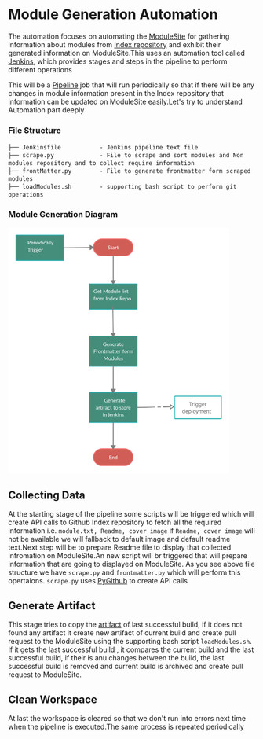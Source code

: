 # Module Generation Automation

The automation focuses on automating the [ModuleSite](https://github.com/MovingBlocks/ModuleSite) for gathering information about modules from [Index repository](https://github.com/Terasology/Index/blob/master/distros/omega/gradle.properties) and
exhibit their generated information on ModuleSite.This uses an automation tool called [Jenkins](https://www.jenkins.io/), which provides stages and steps in the
pipeline to perform different operations

This will be a [Pipeline](https://www.jenkins.io/doc/book/pipeline/) job that will run periodically so that if there will be any changes in module information present in the Index repository that information can be updated on ModuleSite easily.Let's try to understand Automation part deeply

### File Structure

```
├── Jenkinsfile           - Jenkins pipeline text file
├── scrape.py             - File to scrape and sort modules and Non modules repository and to collect require information
├── frontMatter.py        - File to generate frontmatter form scraped modules
├── loadModules.sh        - supporting bash script to perform git operations
```

### Module Generation Diagram

<img src="./images/Module-Generation.png" width="450" height="500">

## Collecting Data

At the starting stage of the pipeline some scripts will be triggered which will create API calls to Github Index repository to fetch all the required information i.e. `module.txt, Readme, cover image` if `Readme, cover image` will not be available we will fallback to default image and default readme text.Next step will be to prepare Readme file to display that collected infromation on ModuleSite.An new script will br triggered that will prepare information that are going to displayed on ModuleSite. As you see above file structure we have `scrape.py` and `frontmatter.py` which will perform this opertaions. `scrape.py` uses [PyGithub](https://pygithub.readthedocs.io/en/latest/) to create API calls

## Generate Artifact

This stage tries to copy the [artifact](https://www.jenkins.io/doc/pipeline/tour/tests-and-artifacts/) of last successful build, if it does not found any artifact it create
new artifact of current build and create pull request to the ModuleSite using the supporting bash script `loadModules.sh`. If it gets the last successful build
, it compares the current build and the last successful build, if their is anu changes between the build, the last successful build is removed and current build is archived and create pull request to ModuleSite.

## Clean Workspace

At last the workspace is cleared so that we don't run into errors next time when the pipeline is executed.The same process is repeated periodically
